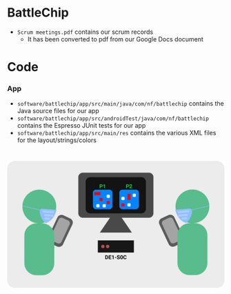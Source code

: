 # BattleChip
* `Scrum meetings.pdf` contains our scrum records
    * It has been converted to pdf from our Google Docs document

# Code
### App
* `software/battlechip/app/src/main/java/com/nf/battlechip` contains the Java source files for our app
* `software/battlechip/app/src/androidTest/java/com/nf/battlechip` contains the Espresso JUnit tests for our app
* `software/battlechip/app/src/main/res` contains the various XML files for the layout/strings/colors


#
![Cloud architecture diagram](BattleChip.png)
